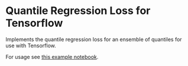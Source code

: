 # Quantile Regression Loss for Tensorflow

Implements the quantile regression loss for an ensemble of quantiles for use
with Tensorflow.

For usage see [this example notebook](
examples/Deep_Quantile_Regression_Example.ipynb).
